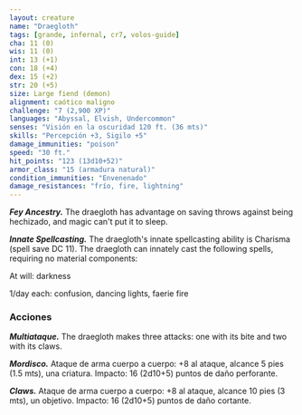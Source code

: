 ```yaml
---
layout: creature
name: "Draegloth"
tags: [grande, infernal, cr7, volos-guide]
cha: 11 (0)
wis: 11 (0)
int: 13 (+1)
con: 18 (+4)
dex: 15 (+2)
str: 20 (+5)
size: Large fiend (demon)
alignment: caótico maligno
challenge: "7 (2,900 XP)"
languages: "Abyssal, Elvish, Undercommon"
senses: "Visión en la oscuridad 120 ft. (36 mts)"
skills: "Percepción +3, Sigilo +5"
damage_immunities: "poison"
speed: "30 ft."
hit_points: "123 (13d10+52)"
armor_class: "15 (armadura natural)"
condition_immunities: "Envenenado"
damage_resistances: "frío, fire, lightning"
---
```


***Fey Ancestry.*** The draegloth has advantage on saving throws against being hechizado, and magic can't put it to sleep.

***Innate Spellcasting.*** The draegloth's innate spellcasting ability is Charisma (spell save DC 11). The draegloth can innately cast the following spells, requiring no material components:

At will: darkness

1/day each: confusion, dancing lights, faerie fire

### Acciones

***Multiataque.*** The draegloth makes three attacks: one with its bite and two with its claws.

***Mordisco.*** Ataque de arma cuerpo a cuerpo: +8 al ataque, alcance 5 pies (1.5 mts), una criatura. Impacto: 16 (2d10+5) puntos de daño perforante.

***Claws.*** Ataque de arma cuerpo a cuerpo: +8 al ataque, alcance 10 pies (3 mts), un objetivo. Impacto: 16 (2d10+5) puntos de daño cortante.